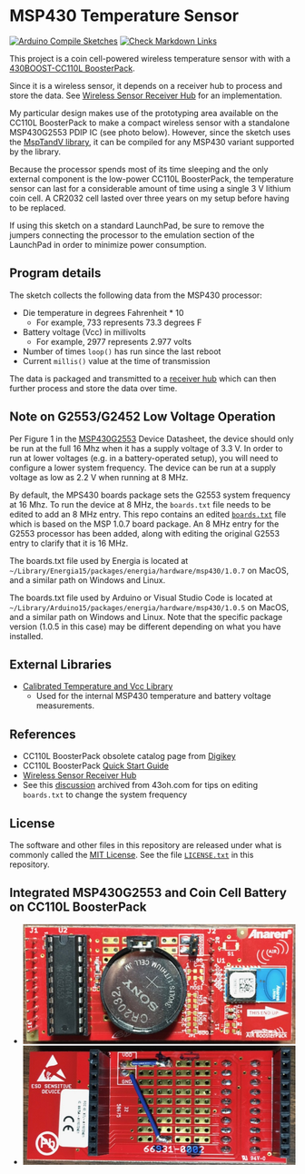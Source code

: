 # MSP430 Temperature Sensor

[![Arduino Compile Sketches](https://github.com/Andy4495/MSP430LowPowerTempSensor/actions/workflows/arduino-compile-sketches.yml/badge.svg)](https://github.com/Andy4495/MSP430LowPowerTempSensor/actions/workflows/arduino-compile-sketches.yml)
[![Check Markdown Links](https://github.com/Andy4495/MSP430LowPowerTempSensor/actions/workflows/CheckMarkdownLinks.yml/badge.svg)](https://github.com/Andy4495/MSP430LowPowerTempSensor/actions/workflows/CheckMarkdownLinks.yml)

This project is a coin cell-powered wireless temperature sensor with with a [430BOOST-CC110L BoosterPack][4].

Since it is a wireless sensor, it depends on a receiver hub to process and store the data. See [Wireless Sensor Receiver Hub][5] for an implementation.

My particular design makes use of the prototyping area available on the CC110L BoosterPack to make a compact wireless sensor with a standalone MSP430G2553 PDIP IC (see photo below). However, since the sketch uses the [MspTandV library][6], it can be compiled for any MSP430 variant supported by the library.

Because the processor spends most of its time sleeping and the only external component is the low-power CC110L BoosterPack, the temperature sensor can last for a considerable amount of time using a single 3 V lithium coin cell. A CR2032 cell lasted over three years on my setup before having to be replaced.

If using this sketch on a standard LaunchPad, be sure to remove the jumpers connecting the processor to the emulation section of the LaunchPad in order to minimize power consumption.

## Program details

The sketch collects the following data from the MSP430 processor:

- Die temperature in degrees Fahrenheit * 10
  - For example, 733 represents 73.3 degrees F
- Battery voltage (Vcc) in millivolts
  - For example, 2977 represents 2.977 volts
- Number of times `loop()` has run since the last reboot
- Current `millis()` value at the time of transmission

The data is packaged and transmitted to a [receiver hub][5] which can then further process and store the data over time.

## Note on G2553/G2452 Low Voltage Operation

Per Figure 1 in the [MSP430G2553][1] Device Datasheet, the device should only be run at the full 16 Mhz when it has a supply voltage of 3.3 V. In order to run at lower voltages (e.g. in a battery-operated setup), you will need to configure a lower system frequency. The device can be run at a supply voltage as low as 2.2 V when running at 8 MHz.

By default, the MPS430 boards package sets the G2553 system frequency at 16 Mhz. To run the device at 8 MHz, the `boards.txt` file needs to be edited to add an 8 MHz entry. This repo contains an edited [`boards.txt`](./boards.txt) file which is based on the MSP 1.0.7 board package. An 8 MHz entry for the G2553 processor has been added, along with editing the original G2553 entry to clarify that it is 16 MHz.

The boards.txt file used by Energia is located at `~/Library/Energia15/packages/energia/hardware/msp430/1.0.7` on MacOS, and a similar path on Windows and Linux.

The boards.txt file used by Arduino or Visual Studio Code is located at `~/Library/Arduino15/packages/energia/hardware/msp430/1.0.5` on MacOS, and a similar path on Windows and Linux. Note that the specific package version (1.0.5 in this case) may be different depending on what you have installed.

## External Libraries

- [Calibrated Temperature and Vcc Library][6]
  - Used for the internal MSP430 temperature and battery voltage measurements.

## References

- CC110L BoosterPack obsolete catalog page from [Digikey][2]
- CC110L BoosterPack [Quick Start Guide][4]
- [Wireless Sensor Receiver Hub][5]
- See this [discussion][7] archived from 43oh.com for tips on editing `boards.txt` to change the system frequency

## License

The software and other files in this repository are released under what is commonly called the [MIT License][100]. See the file [`LICENSE.txt`][101] in this repository.

## Integrated MSP430G2553 and Coin Cell Battery on CC110L BoosterPack

- ![Board Front](jpg/G2-Front.jpg)
- ![Board Back](jpg/G2-Back.jpg)

[1]: https://www.ti.com/lit/ds/symlink/msp430g2553.pdf
<!-- markdown-link-check-disable-next-line -->
[2]: https://www.digikey.com/en/products/detail/texas-instruments/430BOOST-CC110L/2812673
[4]: https://www.ti.com/lit/ml/swru312b/swru312b.pdf
[5]: https://github.com/Andy4495/Wireless-Sensor-Receiver-Hub
[6]: https://github.com/Andy4495/mspTandV
[7]: ./extras/MSP430g2553-1mhz-or-16mhz-how-to-set-it-43oh.pdf
[100]: https://choosealicense.com/licenses/mit/
[101]: ./LICENSE.txt
[//]: # ([200]: https://github.com/Andy4495/MSP430LowPowerTempSensor)

[//]: # (Old TI product link that is no longer active: http://www.ti.com/tool/430BOOST-CC110L)
[//]: # (Mouser link that sometimes works: https://www.mouser.com/ProductDetail/Texas-Instruments/430BOOST-CC110L?qs=SKBAQrBh8xr4He0XWA6h2w%3D%3D )
